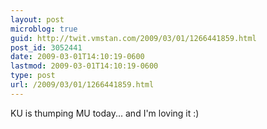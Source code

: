 ```yaml
---
layout: post
microblog: true
guid: http://twit.vmstan.com/2009/03/01/1266441859.html
post_id: 3052441
date: 2009-03-01T14:10:19-0600
lastmod: 2009-03-01T14:10:19-0600
type: post
url: /2009/03/01/1266441859.html
---
```

KU is thumping MU today... and I'm loving it :)
